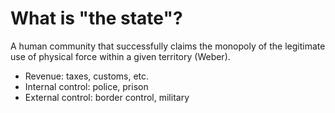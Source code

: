 # What is "the state"?

A human community that successfully claims the monopoly of the legitimate use of physical force within a given territory (Weber).

* Revenue: taxes, customs, etc.
* Internal control: police, prison
* External control: border control, military